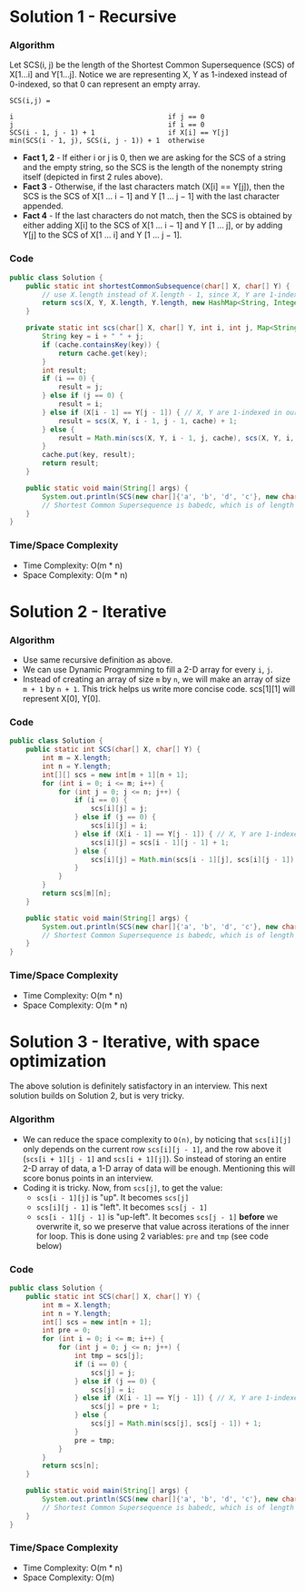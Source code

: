 # Solution 1 - Recursive

### Algorithm

Let SCS(i, j) be the length of the Shortest Common Supersequence (SCS) of X[1...i] and Y[1...j]. Notice we are representing X, Y as 1-indexed instead of 0-indexed, so that 0 can represent an empty array.

```
SCS(i,j) =

i                                      if j == 0
j                                      if i == 0
SCS(i - 1, j - 1) + 1                  if X[i] == Y[j]
min(SCS(i - 1, j), SCS(i, j - 1)) + 1  otherwise
```

- __Fact 1, 2__ - If either i or j is 0, then we are asking for the SCS of a string and the empty string, so the SCS is the length of the nonempty string itself (depicted in first 2 rules above).
- __Fact 3__ - Otherwise, if the last characters match (X[i] == Y[j]), then the SCS is the SCS of X[1 ... i − 1] and Y [1 ... j − 1] with the last character appended.
- __Fact 4__ - If the last characters do not match, then the SCS is obtained by either adding X[i] to the SCS of X[1 ... i − 1] and Y [1 ... j], or by adding Y[j] to the SCS of X[1 ... i] and Y [1 ... j − 1].

### Code

```java
public class Solution {
    public static int shortestCommonSubsequence(char[] X, char[] Y) {
        // use X.length instead of X.length - 1, since X, Y are 1-indexed in our definition, 0-indexed in code
        return scs(X, Y, X.length, Y.length, new HashMap<String, Integer>());
    }

    private static int scs(char[] X, char[] Y, int i, int j, Map<String, Integer> cache) {
        String key = i + " " + j;
        if (cache.containsKey(key)) {
            return cache.get(key);
        }
        int result;
        if (i == 0) {
            result = j;
        } else if (j == 0) {
            result = i;
        } else if (X[i - 1] == Y[j - 1]) { // X, Y are 1-indexed in our definition, 0-indexed in code
            result = scs(X, Y, i - 1, j - 1, cache) + 1;
        } else {
            result = Math.min(scs(X, Y, i - 1, j, cache), scs(X, Y, i, j - 1, cache)) + 1;
        }
        cache.put(key, result);
        return result;
    }

    public static void main(String[] args) {
        System.out.println(SCS(new char[]{'a', 'b', 'd', 'c'}, new char[]{'b', 'a', 'b', 'e', 'd'}));
        // Shortest Common Supersequence is babedc, which is of length 6.
    }
}
```

### Time/Space Complexity

- Time Complexity: O(m * n)
- Space Complexity: O(m * n)


# Solution 2 - Iterative

### Algorithm

- Use same recursive definition as above.
- We can use Dynamic Programming to fill a 2-D array for every `i`, `j`.
- Instead of creating an array of size `m` by `n`, we will make an array of size `m + 1` by `n + 1`. This trick helps us write more concise code. scs[1][1] will represent X[0], Y[0].

### Code

```java
public class Solution {
    public static int SCS(char[] X, char[] Y) {
        int m = X.length;
        int n = Y.length;
        int[][] scs = new int[m + 1][n + 1];
        for (int i = 0; i <= m; i++) {
            for (int j = 0; j <= n; j++) {
                if (i == 0) {
                    scs[i][j] = j;
                } else if (j == 0) {
                    scs[i][j] = i;
                } else if (X[i - 1] == Y[j - 1]) { // X, Y are 1-indexed in our definition, 0-indexed in code
                    scs[i][j] = scs[i - 1][j - 1] + 1;
                } else {
                    scs[i][j] = Math.min(scs[i - 1][j], scs[i][j - 1]) + 1;
                }
            }
        }
        return scs[m][n];
    }

    public static void main(String[] args) {
        System.out.println(SCS(new char[]{'a', 'b', 'd', 'c'}, new char[]{'b', 'a', 'b', 'e', 'd'}));
        // Shortest Common Supersequence is babedc, which is of length 6.
    }
}
```

### Time/Space Complexity

- Time Complexity: O(m * n)
- Space Complexity: O(m * n)


# Solution 3 - Iterative, with space optimization

The above solution is definitely satisfactory in an interview. This next solution builds on Solution 2, but is very tricky.

### Algorithm

- We can reduce the space complexity to `O(n)`, by noticing that `scs[i][j]` only depends on the current row `scs[i][j - 1]`, and the row above it (`scs[i + 1][j - 1]` and `scs[i + 1][j]`). So instead of storing an entire 2-D array of data, a 1-D array of data will be enough. Mentioning this will score bonus points in an interview.
- Coding it is tricky. Now, from `scs[j]`, to get the value:
  - `scs[i - 1][j]` is "up". It becomes `scs[j]`
  - `scs[i][j - 1]` is "left". It becomes `scs[j - 1]`
  - `scs[i - 1][j - 1]` is "up-left". It becomes `scs[j - 1]` __before__ we overwrite it, so we preserve that value across iterations of the inner for loop. This is done using 2 variables: `pre` and `tmp` (see code below)

### Code

```java
public class Solution {
    public static int SCS(char[] X, char[] Y) {
        int m = X.length;
        int n = Y.length;
        int[] scs = new int[n + 1];
        int pre = 0;
        for (int i = 0; i <= m; i++) {
            for (int j = 0; j <= n; j++) {
                int tmp = scs[j];
                if (i == 0) {
                    scs[j] = j;
                } else if (j == 0) {
                    scs[j] = i;
                } else if (X[i - 1] == Y[j - 1]) { // X, Y are 1-indexed in our definition, 0-indexed in code
                    scs[j] = pre + 1;
                } else {
                    scs[j] = Math.min(scs[j], scs[j - 1]) + 1;
                }
                pre = tmp;
            }
        }
        return scs[n];
    }

    public static void main(String[] args) {
        System.out.println(SCS(new char[]{'a', 'b', 'd', 'c'}, new char[]{'b', 'a', 'b', 'e', 'd'}));
        // Shortest Common Supersequence is babedc, which is of length 6.
    }
}
```

### Time/Space Complexity

  - Time Complexity: O(m * n)
  - Space Complexity: O(m)
